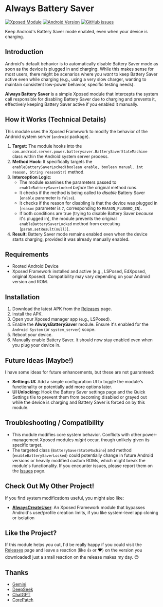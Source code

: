 # Always Battery Saver
[![Xposed Module](https://img.shields.io/badge/Xposed%20Module-✓-green.svg)]()
[![Android Version](https://img.shields.io/badge/Android-9.0%2B-blue.svg)]()
[![GitHub issues](https://img.shields.io/github/issues/icepony/AlwaysBatterySaver)](https://github.com/icepony/AlwaysBatterySaver/issues)


Keep Android's Battery Saver mode enabled, even when your device is charging.

## Introduction

Android's default behavior is to automatically disable Battery Saver mode as soon as the device is plugged in and charging. While this makes sense for most users, there might be scenarios where you *want* to keep Battery Saver active even while charging (e.g., using a very slow charger, wanting to maintain consistent low-power behavior, specific testing needs).

**Always Battery Saver** is a simple Xposed module that intercepts the system call responsible for disabling Battery Saver due to charging and prevents it, effectively keeping Battery Saver active if you enabled it manually.

## How it Works (Technical Details)

This module uses the Xposed Framework to modify the behavior of the Android system server (`android` package).

1.  **Target:** The module hooks into the `com.android.server.power.batterysaver.BatterySaverStateMachine` class within the Android system server process.
2.  **Method Hook:** It specifically targets the `enableBatterySaverLocked(boolean enable, boolean manual, int reason, String reasonStr)` method.
3.  **Interception Logic:**
    *   The module examines the parameters passed to `enableBatterySaverLocked` *before* the original method runs.
    *   It checks if the method is being called to *disable* Battery Saver (`enable` parameter is `false`).
    *   It checks if the reason for disabling is that the device was plugged in (`reason` parameter is `7`, corresponding to `REASON_PLUGGED_IN`).
    *   If both conditions are true (trying to disable Battery Saver *because* it's plugged in), the module prevents the original `enableBatterySaverLocked` method from executing (`param.setResult(null)`).
4.  **Result:** Battery Saver mode remains enabled even when the device starts charging, provided it was already manually enabled.

## Requirements

*   Rooted Android Device
*   Xposed Framework installed and active (e.g., LSPosed, EdXposed, original Xposed). Compatibility may vary depending on your Android version and ROM.

## Installation

1.  Download the latest APK from the [Releases](https://github.com/icepony/AlwaysBatterySaver/releases) page.
2.  Install the APK.
3.  Open your Xposed manager app (e.g., LSPosed).
4.  Enable the **AlwaysBatterySaver** module. Ensure it's enabled for the `Android System` (or `system_server`) scope.
5.  Reboot your device.
6.  Manually enable Battery Saver. It should now stay enabled even when you plug your device in.

## Future Ideas (Maybe!)

I have some ideas for future enhancements, but these are not guaranteed:

*   **Settings UI:** Add a simple configuration UI to toggle the module's functionality or potentially add more options later.
*   **UI Unlocking:** Hook the Battery Saver settings page and the Quick Settings tile to prevent them from becoming disabled or grayed out while the device is charging and Battery Saver is forced on by this module.

## Troubleshooting / Compatibility

*   This module modifies core system behavior. Conflicts with other power-management Xposed modules *might* occur, though unlikely given its specific target.
*   The targeted class (`BatterySaverStateMachine`) and method (`enableBatterySaverLocked`) could potentially change in future Android versions or heavily modified custom ROMs, which might break the module's functionality. If you encounter issues, please report them on the [Issues](https://github.com/icepony/AlwaysBatterySaver/issues) page.

## Check Out My Other Project!

If you find system modifications useful, you might also like:

*   **[AlwaysCreateUser](https://github.com/icepony/AlwaysCreateUser)**: An Xposed Framework module that bypasses Android's user/profile creation limits, if you like system-level app cloning or isolation

## Like the Project?

If this module helps you out, I'd be really happy if you could visit the [Releases](https://github.com/icepony/AlwaysBatterySaver/releases) page and leave a reaction (like 👍 or ❤️) on the version you downloaded! just a small reaction on the release makes my day. 😊

## Thanks

- [Gemini](https://gemini.google.com/app)
- [DeepSeek](https://www.deepseek.com/)
- [ChatGPT](https://chatgpt.com/)
- [CorePatch](https://github.com/LSPosed/CorePatch)

